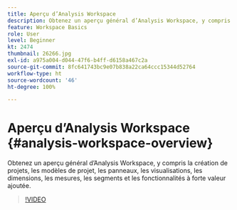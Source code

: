 ```yaml
---
title: Aperçu d’Analysis Workspace
description: Obtenez un aperçu général d’Analysis Workspace, y compris la création de projets, les modèles de projet, les panneaux, les visualisations, les dimensions, les mesures, les segments et les fonctionnalités à forte valeur ajoutée.
feature: Workspace Basics
role: User
level: Beginner
kt: 2474
thumbnail: 26266.jpg
exl-id: a975a004-d044-47f6-b4ff-d6158a467c2a
source-git-commit: 8fc641743bc9e07b838a22ca64ccc15344d52764
workflow-type: ht
source-wordcount: '46'
ht-degree: 100%

---
```


# Aperçu d’Analysis Workspace {#analysis-workspace-overview}

Obtenez un aperçu général d’Analysis Workspace, y compris la création de projets, les modèles de projet, les panneaux, les visualisations, les dimensions, les mesures, les segments et les fonctionnalités à forte valeur ajoutée.

>[!VIDEO](https://video.tv.adobe.com/v/26266/?quality=12&learn=on)
